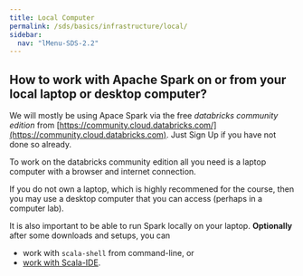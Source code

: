 ```yaml
---
title: Local Computer
permalink: /sds/basics/infrastructure/local/
sidebar:
  nav: "lMenu-SDS-2.2"
---
```


## How to work with Apache Spark on or from your local laptop or desktop computer?

We will mostly be using Apace Spark via the free *databricks community edition* from [https://community.cloud.databricks.com/](https://community.cloud.databricks.com). Just Sign Up if you have not done so already.
 
To work on the databricks community edition all you need is a laptop computer with a browser and internet connection.

If you do not own a laptop, which is highly recommened for the course, then you may use a desktop computer that you can access (perhaps in a computer lab).


It is also important to be able to run Spark locally on your laptop. 
**Optionally** after some downloads and setups, you can

* work with `scala-shell` from command-line, or
* [work with Scala-IDE](/sds/basics/infrastructure/local/sparkScala/).

